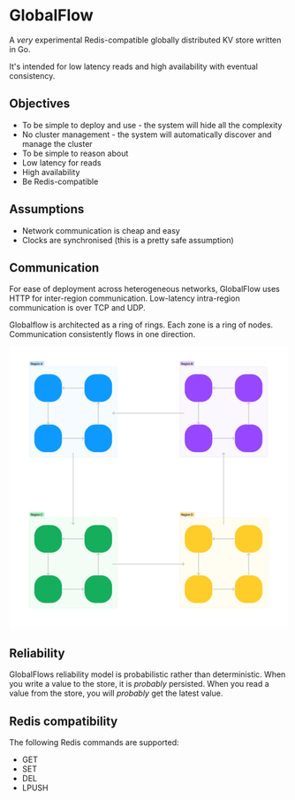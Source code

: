 # GlobalFlow

A _very_ experimental Redis-compatible globally distributed KV store written in Go. 

It's intended for low latency reads and high availability with eventual consistency.

## Objectives

- To be simple to deploy and use - the system will hide all the complexity
- No cluster management - the system will automatically discover and manage the cluster
- To be simple to reason about
- Low latency for reads
- High availability
- Be Redis-compatible

## Assumptions

- Network communication is cheap and easy
- Clocks are synchronised (this is a pretty safe assumption)

## Communication

For ease of deployment across heterogeneous networks, GlobalFlow uses HTTP for inter-region communication. Low-latency 
intra-region communication is over TCP and UDP.

Globalflow is architected as a ring of rings. Each zone is a ring of nodes. Communication consistently flows in one direction.

![Ring architecture](./docs/ring-architecture.jpg)

## Reliability

GlobalFlows reliability model is probabilistic rather than deterministic. When you write a value to the store, it
is _probably_ persisted. When you read a value from the store, you will _probably_ get the latest value.

## Redis compatibility

The following Redis commands are supported:

- GET
- SET
- DEL
- LPUSH